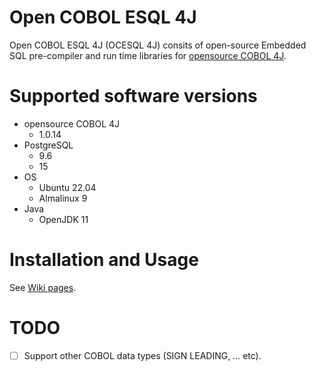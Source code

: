 # Open COBOL ESQL 4J

Open COBOL ESQL 4J (OCESQL 4J) consits of open-source Embedded SQL pre-compiler and run time libraries for [opensource COBOL 4J](https://github.com/opensourcecobol/opensourcecobol4j).

# Supported software versions

* opensource COBOL 4J
  * 1.0.14
* PostgreSQL
  * 9.6
  * 15
* OS
  * Ubuntu 22.04
  * Almalinux 9
* Java
  * OpenJDK 11

# Installation and Usage
See [Wiki pages](https://github.com/opensourcecobol/Open-COBOL-ESQL-4j/wiki).

# TODO
- [ ] Support other COBOL data types (SIGN LEADING, ... etc).
